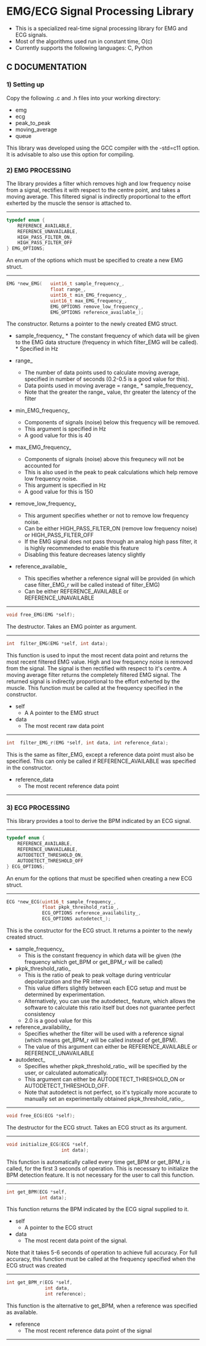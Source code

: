 # EMG/ECG Signal Processing Library

- This is a specialized real-time signal processing library for EMG and ECG signals.
- Most of the algorithms used run in constant time, O(c)
- Currently supports the following languages: C, Python

C DOCUMENTATION
-------------------------------------------

### 1) Setting up
Copy the following .c and .h files into your working directory:
- emg
- ecg
- peak_to_peak
- moving_average
- queue

This library was developed using the GCC compiler with the -std=c11 option. It is advisable to also use this option for compiling. 



### 2) EMG PROCESSING
The library provides a filter which removes high and low frequency noise from a signal, rectifies it with respect to the centre point, and takes a moving average.
This filtered signal is indirectly proportional to the effort exherted by the muscle the sensor is attached to.

-------------------------------------------
```c
typedef enum {
	REFERENCE_AVAILABLE,
	REFERENCE_UNAVAILABLE,
	HIGH_PASS_FILTER_ON,
	HIGH_PASS_FILTER_OFF
} EMG_OPTIONS;
```
An enum of the options which must be specified to create a new EMG struct.

-------------------------------------------
```c
EMG *new_EMG(	uint16_t sample_frequency_, 
				float range_, 
				uint16_t min_EMG_frequency_, 
				uint16_t max_EMG_frequency_, 
				EMG_OPTIONS remove_low_frequency_, 
				EMG_OPTIONS reference_available_);
```
The constructor. Returns a pointer to the newly created EMG struct.
- sample_frequency_
       *	The constant frequency of which data will be given to the EMG data structure (frequency in which filter_EMG will be called).
       *	Specified in Hz

- range_
 	* The number of data points used to calculate moving average, specified in number of seconds (0.2-0.5 is a good value for this).
	* Data points used in moving average = range_ * sample_frequency_
	* Note that the greater the range_ value, thr greater the latency of the filter
- min_EMG_frequency_
	* Components of signals (noise) below this frequency will be removed.
	* This argument is specified in Hz
	* A good value for this is 40
- max_EMG_frequency_ 
	* Components of signals (noise) above this frequnecy will not be accounted for
	* This is also used in the peak to peak calculations which help remove low frequency noise.
	* This argument is specified in Hz
	* A good value for this is 150
- remove_low_frequency_
	* This argument specifies whether or not to remove low frequency noise. 
	* Can be either HIGH_PASS_FILTER_ON (remove low frequency noise) or HIGH_PASS_FILTER_OFF
	* If the EMG signal does not pass through an analog high pass filter, it is highly recommended to enable this feature
	* Disabling this feature decreases latency slightly
- reference_available_
	* This specifies whether a reference signal will be provided (in which case filter_EMG_r will be called instead of filter_EMG)
	* Can be either REFERENCE_AVAILABLE or REFERENCE_UNAVAILABLE

-------------------------------------------
```c
void free_EMG(EMG *self);
```
The destructor. Takes an EMG pointer as argument.

-------------------------------------------
```c
int  filter_EMG(EMG *self, int data);
```
This function is used to input the most recent data point and returns the most recent filtered EMG value. High and low frequency noise is removed from the signal. The signal is then rectified with respect to it's centre. A moving average filter returns the completely filtered EMG signal. The returned signal is indirectly proportional to the effort exherted by the muscle. This function must be called at the frequency specified in the constructor.

- self
	* A A pointer to the EMG struct
- data
	* The most recent raw data point

-------------------------------------------
```c
int  filter_EMG_r(EMG *self, int data, int reference_data);
```
This is the same as filter_EMG, except a reference data point must also be specified. This can only be called if REFERENCE_AVAILABLE was specified in the constructor.

- reference_data
	* The most recent reference data point

-------------------------------------------


### 3) ECG PROCESSING
This library provides a tool to derive the BPM indicated by an ECG signal.

-------------------------------------------
```c
typedef enum {
	REFERENCE_AVAILABLE,
	REFERENCE_UNAVAILABLE,
	AUTODETECT_THRESHOLD_ON,
	AUTODETECT_THRESHOLD_OFF
} ECG_OPTIONS;
```
An enum for the options that must be specified when creating a new ECG struct.

-------------------------------------------
```c
ECG *new_ECG(uint16_t sample_frequency_, 
	 		 float pkpk_threshold_ratio_, 
			 ECG_OPTIONS reference_availability_, 
			 ECG_OPTIONS autodetect_);
```
This is the constructor for the ECG struct. It returns a pointer to the newly created struct.
- sample_frequency_ 
	* This is the constant frequency in which data will be given (the frequency which get_BPM or get_BPM_r will be called)
- pkpk_threshold_ratio_ 
 	* This is the ratio of peak to peak voltage during ventricular depolarization and the PR interval. 
	* This value differs slightly between each ECG setup and must be determined by experimentation. 
	* Alternatively, you can use the autodetect_ feature, which allows the software to calculate this ratio itself but does not guarantee perfect consistency		
	* 2.0 is a good value for this
- reference_availability_ 
	* Specifies whether the filter will be used with a reference signal (which means get_BPM_r will be called instead of get_BPM). 
	* The value of this argument can either be REFERENCE_AVAILABLE or REFERENCE_UNAVAILABLE
- autodetect_ 
	* Specifies whether pkpk_threshold_ratio_ will be specified by the user, or calculated automatically. 
	* This argument can either be AUTODETECT_THRESHOLD_ON or AUTODETECT_THRESHOLD_OFF. 
	* Note that autodetect is not perfect, so it's typically more accurate to manually set an experimentally obtained pkpk_threshold_ratio_.

-------------------------------------------
```c
void free_ECG(ECG *self);
```
The destructor for the ECG struct. Takes an ECG struct as its argument.

-------------------------------------------
```c
void initialize_ECG(ECG *self, 
					int data);
```
This function is automatically called every time get_BPM or get_BPM_r is called, for the first 3 seconds of operation. This is necessary to initialize the BPM detection feature. It is not necessary for the user to call this function. 

-------------------------------------------
```c
int get_BPM(ECG *self, 
			int data);
```
This function returns the BPM indicated by the ECG signal supplied to it. 

- self 
	* A pointer to the ECG struct
- data 
	* The most recent data point of the signal. 

Note that it takes 5-6 seconds of operation to achieve full accuracy. 
For full accuracy, this function must be called at the frequency specified when the ECG struct was created

-------------------------------------------
```c
int get_BPM_r(ECG *self, 
		      int data, 
			  int reference);
```
This function is the alternative to get_BPM, when a reference was specified as available. 

- reference
	* The most recent reference data point of the signal

-------------------------------------------
